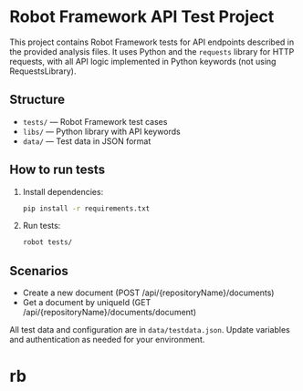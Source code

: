 # Robot Framework API Test Project

This project contains Robot Framework tests for API endpoints described in the provided analysis files. It uses Python and the `requests` library for HTTP requests, with all API logic implemented in Python keywords (not using RequestsLibrary).

## Structure
- `tests/` — Robot Framework test cases
- `libs/` — Python library with API keywords
- `data/` — Test data in JSON format

## How to run tests
1. Install dependencies:
   ```sh
   pip install -r requirements.txt
   ```
2. Run tests:
   ```sh
   robot tests/
   ```

## Scenarios
- Create a new document (POST /api/{repositoryName}/documents)
- Get a document by uniqueId (GET /api/{repositoryName}/documents/document)

All test data and configuration are in `data/testdata.json`. Update variables and authentication as needed for your environment.
# rb
